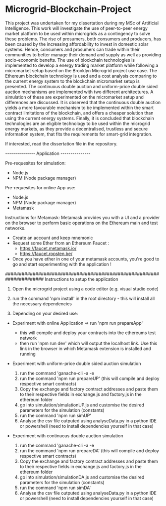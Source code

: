 # Microgrid-Blockchain-Project

This project was undertaken for my dissertation during my MSc of Artificial Intelligence. This work will investigate the use of
peer-to-peer energy market platform to be used within microgrids as a contingency to solve these problems. The rise of prosumers, both consumers and producers, has been caused by the increasing affordability to invest in
domestic solar systems. Hence, consumers and prosumers can trade within their communities to better manage their demand and supply as well as providing socio-economic benefts. The use of blockchain technologies is
implemented to develop a energy trading market platform while following a micromarket setup based on the Brooklyn Microgrid project use case. The Ethereum blockchain technology is used and a cost analysis comparing
to the current energy system to the blockchain micromarket setup is presented. The continuous double auction and uniform-price double sided auction mechanisms are implemented with two different architectures. A simulation
of these are experimented on the micromarket setup and differences are discussed. It is observed that the continuous double auction yields a more favourable mechanism to be implemented within the smart contract
limitations of the blockchain, and offers a cheaper solution than using the current energy systems. Finally, it is concluded that blockchain technologies are an eligible technology to be used within the microgrid energy
markets, as they provide a decentralised, trustless and secure information system, that fits the requirements for smart-grid integration.

If interested, read the dissertation file in the repository.

--------------- Application ---------------

Pre-requesites for simulation:
- Node.js
- NPM (Node package manager)

Pre-requesites for online App use:
- Node.js
- NPM (Node package manager)
- Metamask

Instructions for Metamask:
Metamask provides you with a UI and a provider on the browser to perform basic operations on the Ethereum main and test networks.
- Create an account and keep mnemonic
- Request some Ether from an Ethereum Faucet :
	- https://faucet.metamask.io/
	- https://faucet.ropsten.be/
- Once you have ether in one of your metamask accounts, you're good to go and start experimenting with the application !

######################################################################
Instructions to setup the application

1. Open the microgrid project using a code editor (e.g. visual studio code)

2. run the command 'npm install' in the root directory - this will install all the necessary dependencies

3. Depending on your desired use: 
- Experiment with online Application => run 'npm run prepareApp'
	- this will compile and deploy your contracts into the ethereums test network 
	- then run 'npm run dev' which will output the localhost link. Use this link in the browser in which Metamask extension is installed and running

- Experiment with uniform-price double sided auction simulation
	1. run the command 'ganache-cli -a <number of accounts to create> -e <number of desired ethereum per account> 
	2. run the command 'npm run prepareUP' (this will compile and deploy respective smart contracts)
	3. Copy the exchange and factory contract addresses and paste them to their respective fields in exchange.js and factory.js in the ethereum folder
	4. go into simulation/simulationUP.js and customise the desired parameters for the simulation (constants)
	5. run the command 'npm run simUP'
	6. Analyse the csv file outputed using analyseData.py in a python IDE or powershell (need to install dependencies yourself in that case)
	

- Experiment with continuous double auction simulation
	1. run the command 'ganache-cli -a <number of accounts to create> -e <number of desired ethereum per account> 
	2. run the command 'npm run prepareDA' (this will compile and deploy respective smart contracts)
	3. Copy the exchange and factory contract addresses and paste them to their respective fields in exchange.js and factory.js in the ethereum folder
	4. go into simulation/simulationDA.js and customise the desired parameters for the simulation (constants)
	5. run the command 'npm run simDA'
	6. Analyse the csv file outputed using analyseData.py in a python IDE or powershell (need to install dependencies yourself in that case)
